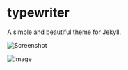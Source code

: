 typewriter
==========

A simple and beautiful theme for Jekyll.

![Screenshot](https://raw.githubusercontent.com/alixedi/typewriter/master/images/screenshot.png)

![image](http://imagesearch.naver.com/search.naver?sm=ext&viewloc=1&where=idetail&rev=31&query=%EA%B7%B8%EB%A6%BC&section=image&res_fr=0&res_to=0&ie=utf8&face=0&color=0&ccl=0&aq=0&spq=1&nx_search_query=%EA%B7%B8%EB%A6%BC&nx_and_query=&nx_sub_query=&nx_search_hlquery=&nx_search_fasquery=&datetype=0&startdate=0&enddate=0&start=1&img_id=dic1543338%7C2013638_1)
